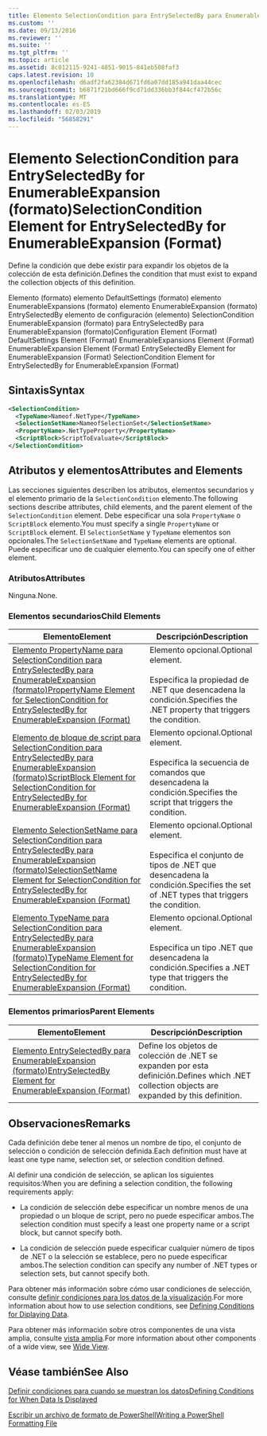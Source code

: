 ```yaml
---
title: Elemento SelectionCondition para EntrySelectedBy para EnumerableExpansion (formato) | Microsoft Docs
ms.custom: ''
ms.date: 09/13/2016
ms.reviewer: ''
ms.suite: ''
ms.tgt_pltfrm: ''
ms.topic: article
ms.assetid: 8c012115-9241-4851-9015-841eb508faf3
caps.latest.revision: 10
ms.openlocfilehash: d6adf2fa62384d671fd6a07dd185a941daa44cec
ms.sourcegitcommit: b6871f21bd666f9cd71dd336bb3f844cf472b56c
ms.translationtype: MT
ms.contentlocale: es-ES
ms.lasthandoff: 02/03/2019
ms.locfileid: "56858291"
---
```

# <a name="selectioncondition-element-for-entryselectedby-for-enumerableexpansion-format"></a><span data-ttu-id="92cfb-102">Elemento SelectionCondition para EntrySelectedBy for EnumerableExpansion (formato)</span><span class="sxs-lookup"><span data-stu-id="92cfb-102">SelectionCondition Element for EntrySelectedBy for EnumerableExpansion (Format)</span></span>

<span data-ttu-id="92cfb-103">Define la condición que debe existir para expandir los objetos de la colección de esta definición.</span><span class="sxs-lookup"><span data-stu-id="92cfb-103">Defines the condition that must exist to expand the collection objects of this definition.</span></span>

<span data-ttu-id="92cfb-104">Elemento (formato) elemento DefaultSettings (formato) elemento EnumerableExpansions (formato) elemento EnumerableExpansion (formato) EntrySelectedBy elemento de configuración (elemento) SelectionCondition EnumerableExpansion (formato) para EntrySelectedBy para EnumerableExpansion (formato)</span><span class="sxs-lookup"><span data-stu-id="92cfb-104">Configuration Element (Format) DefaultSettings Element (Format) EnumerableExpansions Element (Format) EnumerableExpansion Element (Format) EntrySelectedBy Element for EnumerableExpansion (Format) SelectionCondition Element for EntrySelectedBy for EnumerableExpansion (Format)</span></span>

## <a name="syntax"></a><span data-ttu-id="92cfb-105">Sintaxis</span><span class="sxs-lookup"><span data-stu-id="92cfb-105">Syntax</span></span>

```xml
<SelectionCondition>
  <TypeName>Nameof.NetType</TypeName>
  <SelectionSetName>NameofSelectionSet</SelectionSetName>
  <PropertyName>.NetTypeProperty</PropertyName>
  <ScriptBlock>ScriptToEvaluate</ScriptBlock>
</SelectionCondition>
```

## <a name="attributes-and-elements"></a><span data-ttu-id="92cfb-106">Atributos y elementos</span><span class="sxs-lookup"><span data-stu-id="92cfb-106">Attributes and Elements</span></span>

<span data-ttu-id="92cfb-107">Las secciones siguientes describen los atributos, elementos secundarios y el elemento primario de la `SelectionCondition` elemento.</span><span class="sxs-lookup"><span data-stu-id="92cfb-107">The following sections describe attributes, child elements, and the parent element of the `SelectionCondition` element.</span></span> <span data-ttu-id="92cfb-108">Debe especificar una sola `PropertyName` o `ScriptBlock` elemento.</span><span class="sxs-lookup"><span data-stu-id="92cfb-108">You must specify a single `PropertyName` or `ScriptBlock` element.</span></span> <span data-ttu-id="92cfb-109">El `SelectionSetName` y `TypeName` elementos son opcionales.</span><span class="sxs-lookup"><span data-stu-id="92cfb-109">The `SelectionSetName` and `TypeName` elements are optional.</span></span> <span data-ttu-id="92cfb-110">Puede especificar uno de cualquier elemento.</span><span class="sxs-lookup"><span data-stu-id="92cfb-110">You can specify one of either element.</span></span>

### <a name="attributes"></a><span data-ttu-id="92cfb-111">Atributos</span><span class="sxs-lookup"><span data-stu-id="92cfb-111">Attributes</span></span>

<span data-ttu-id="92cfb-112">Ninguna.</span><span class="sxs-lookup"><span data-stu-id="92cfb-112">None.</span></span>

### <a name="child-elements"></a><span data-ttu-id="92cfb-113">Elementos secundarios</span><span class="sxs-lookup"><span data-stu-id="92cfb-113">Child Elements</span></span>

|<span data-ttu-id="92cfb-114">Elemento</span><span class="sxs-lookup"><span data-stu-id="92cfb-114">Element</span></span>|<span data-ttu-id="92cfb-115">Descripción</span><span class="sxs-lookup"><span data-stu-id="92cfb-115">Description</span></span>|
|-------------|-----------------|
|[<span data-ttu-id="92cfb-116">Elemento PropertyName para SelectionCondition para EntrySelectedBy para EnumerableExpansion (formato)</span><span class="sxs-lookup"><span data-stu-id="92cfb-116">PropertyName Element for SelectionCondition for EntrySelectedBy for EnumerableExpansion (Format)</span></span>](./propertyname-element-for-selectioncondition-for-entryselectedby-for-enumerableexpansion-format.md)|<span data-ttu-id="92cfb-117">Elemento opcional.</span><span class="sxs-lookup"><span data-stu-id="92cfb-117">Optional element.</span></span><br /><br /> <span data-ttu-id="92cfb-118">Especifica la propiedad de .NET que desencadena la condición.</span><span class="sxs-lookup"><span data-stu-id="92cfb-118">Specifies the .NET property that triggers the condition.</span></span>|
|[<span data-ttu-id="92cfb-119">Elemento de bloque de script para SelectionCondition para EntrySelectedBy para EnumerableExpansion (formato)</span><span class="sxs-lookup"><span data-stu-id="92cfb-119">ScriptBlock Element for SelectionCondition for EntrySelectedBy for EnumerableExpansion (Format)</span></span>](./scriptblock-element-for-selectioncondition-for-entryselectedby-for-enumerableexpansion-format.md)|<span data-ttu-id="92cfb-120">Elemento opcional.</span><span class="sxs-lookup"><span data-stu-id="92cfb-120">Optional element.</span></span><br /><br /> <span data-ttu-id="92cfb-121">Especifica la secuencia de comandos que desencadena la condición.</span><span class="sxs-lookup"><span data-stu-id="92cfb-121">Specifies the script that triggers the condition.</span></span>|
|[<span data-ttu-id="92cfb-122">Elemento SelectionSetName para SelectionCondition para EntrySelectedBy para EnumerableExpansion (formato)</span><span class="sxs-lookup"><span data-stu-id="92cfb-122">SelectionSetName Element for SelectionCondition for EntrySelectedBy for EnumerableExpansion (Format)</span></span>](./selectionsetname-element-for-selectioncondition-for-entryselectedby-for-enumerableexpansion-format.md)|<span data-ttu-id="92cfb-123">Elemento opcional.</span><span class="sxs-lookup"><span data-stu-id="92cfb-123">Optional element.</span></span><br /><br /> <span data-ttu-id="92cfb-124">Especifica el conjunto de tipos de .NET que desencadena la condición.</span><span class="sxs-lookup"><span data-stu-id="92cfb-124">Specifies the set of .NET types that triggers the condition.</span></span>|
|[<span data-ttu-id="92cfb-125">Elemento TypeName para SelectionCondition para EntrySelectedBy para EnumerableExpansion (formato)</span><span class="sxs-lookup"><span data-stu-id="92cfb-125">TypeName Element for SelectionCondition for EntrySelectedBy for EnumerableExpansion (Format)</span></span>](./typename-element-for-selectioncondition-for-entryselectedby-for-enumerableexpansion-format.md)|<span data-ttu-id="92cfb-126">Elemento opcional.</span><span class="sxs-lookup"><span data-stu-id="92cfb-126">Optional element.</span></span><br /><br /> <span data-ttu-id="92cfb-127">Especifica un tipo .NET que desencadena la condición.</span><span class="sxs-lookup"><span data-stu-id="92cfb-127">Specifies a .NET type that triggers the condition.</span></span>|

### <a name="parent-elements"></a><span data-ttu-id="92cfb-128">Elementos primarios</span><span class="sxs-lookup"><span data-stu-id="92cfb-128">Parent Elements</span></span>

|<span data-ttu-id="92cfb-129">Elemento</span><span class="sxs-lookup"><span data-stu-id="92cfb-129">Element</span></span>|<span data-ttu-id="92cfb-130">Descripción</span><span class="sxs-lookup"><span data-stu-id="92cfb-130">Description</span></span>|
|-------------|-----------------|
|[<span data-ttu-id="92cfb-131">Elemento EntrySelectedBy para EnumerableExpansion (formato)</span><span class="sxs-lookup"><span data-stu-id="92cfb-131">EntrySelectedBy Element for EnumerableExpansion (Format)</span></span>](./entryselectedby-element-for-enumerableexpansion-format.md)|<span data-ttu-id="92cfb-132">Define los objetos de colección de .NET se expanden por esta definición.</span><span class="sxs-lookup"><span data-stu-id="92cfb-132">Defines which .NET collection objects are expanded by this definition.</span></span>|

## <a name="remarks"></a><span data-ttu-id="92cfb-133">Observaciones</span><span class="sxs-lookup"><span data-stu-id="92cfb-133">Remarks</span></span>

<span data-ttu-id="92cfb-134">Cada definición debe tener al menos un nombre de tipo, el conjunto de selección o condición de selección definida.</span><span class="sxs-lookup"><span data-stu-id="92cfb-134">Each definition must have at least one type name, selection set, or selection condition defined.</span></span>

<span data-ttu-id="92cfb-135">Al definir una condición de selección, se aplican los siguientes requisitos:</span><span class="sxs-lookup"><span data-stu-id="92cfb-135">When you are defining a selection condition, the following requirements apply:</span></span>

- <span data-ttu-id="92cfb-136">La condición de selección debe especificar un nombre menos de una propiedad o un bloque de script, pero no puede especificar ambos.</span><span class="sxs-lookup"><span data-stu-id="92cfb-136">The selection condition must specify a least one property name or a script block, but cannot specify both.</span></span>

- <span data-ttu-id="92cfb-137">La condición de selección puede especificar cualquier número de tipos de .NET o la selección se establece, pero no puede especificar ambos.</span><span class="sxs-lookup"><span data-stu-id="92cfb-137">The selection condition can specify any number of .NET types or selection sets, but cannot specify both.</span></span>

<span data-ttu-id="92cfb-138">Para obtener más información sobre cómo usar condiciones de selección, consulte [definir condiciones para los datos de la visualización](./defining-conditions-for-displaying-data.md).</span><span class="sxs-lookup"><span data-stu-id="92cfb-138">For more information about how to use selection conditions, see [Defining Conditions for Diplaying Data](./defining-conditions-for-displaying-data.md).</span></span>

<span data-ttu-id="92cfb-139">Para obtener más información sobre otros componentes de una vista amplia, consulte [vista amplia](./creating-a-wide-view.md).</span><span class="sxs-lookup"><span data-stu-id="92cfb-139">For more information about other components of a wide view, see [Wide View](./creating-a-wide-view.md).</span></span>

## <a name="see-also"></a><span data-ttu-id="92cfb-140">Véase también</span><span class="sxs-lookup"><span data-stu-id="92cfb-140">See Also</span></span>

[<span data-ttu-id="92cfb-141">Definir condiciones para cuando se muestran los datos</span><span class="sxs-lookup"><span data-stu-id="92cfb-141">Defining Conditions for When Data Is Displayed</span></span>](./defining-conditions-for-displaying-data.md)

[<span data-ttu-id="92cfb-142">Escribir un archivo de formato de PowerShell</span><span class="sxs-lookup"><span data-stu-id="92cfb-142">Writing a PowerShell Formatting File</span></span>](./writing-a-powershell-formatting-file.md)
